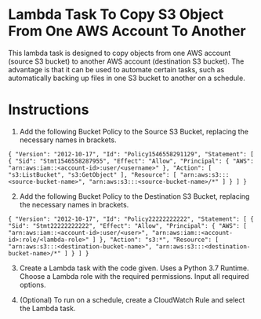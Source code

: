# Lambda Task To Copy S3 Object From One AWS Account To Another

This lambda task is designed to copy objects from one AWS account (source S3 bucket) to another 
AWS account (destination S3 bucket). The advantage is that it can be used to automate certain tasks, such 
as automatically backing up files in one S3 bucket to another on a schedule.

# Instructions

1. Add the following Bucket Policy to the Source S3 Bucket, replacing the necessary
names in brackets.

`{
    "Version": "2012-10-17",
    "Id": "Policy1546558291129",
    "Statement": [
        {
            "Sid": "Stmt1546558287955",
            "Effect": "Allow",
            "Principal": {
                "AWS": "arn:aws:iam::<account-id>:user/<username>"
            },
            "Action": [
		"s3:ListBucket",
		"s3:GetObject"
	    ],
            "Resource": [
                "arn:aws:s3:::<source-bucket-name>",
                "arn:aws:s3:::<source-bucket-name>/*"
            ]
        }
    ]
}`

2. Add the following Bucket Policy to the Destination S3 Bucket, replacing the necessary
names in brackets.

`{
    "Version": "2012-10-17",
    "Id": "Policy22222222222",
    "Statement": [
        {
            "Sid": "Stmt22222222222",
            "Effect": "Allow",
            "Principal": {
                "AWS": [
                    "arn:aws:iam::<account-id>:user/<user>",
                    "arn:aws:iam::<account-id>:role/<lambda-role>"
                ]
            },
            "Action": "s3:*",
            "Resource": [
                "arn:aws:s3:::<destination-bucket-name>",
                "arn:aws:s3:::<destination-bucket-name>/*"
            ]
        }
    ]
}`


3. Create a Lambda task with the code given. Uses a Python 3.7 Runtime. Choose a Lambda role with the required permissions.
Input all required options. 

4. (Optional) To run on a schedule, create a CloudWatch Rule and select the Lambda task.
